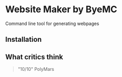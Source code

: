 # Website Maker by ByeMC
Command line tool for generating webpages

## Installation

## What critics think
> "10/10"
		PolyMars